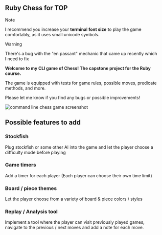## Ruby Chess for TOP

> [!NOTE]
> I recommend you increase your **terminal font size** to play
> the game comfortably, as it uses small unicode symbols.

> [!WARNING]  
> There's a bug with the "en passant" mechanic that came up recently which I need to fix

**Welcome to my CLI game of Chess! The capstone project for the Ruby course.**

The game is equipped with tests for game rules,
possible moves, predicate methods, and more.

Please let me know if you find any bugs or possible improvements!

![command line chess game screenshot](https://i.imgur.com/ZrWICEL.png)

## Possible features to add

### Stockfish
Plug stockfish or some other AI into the game and let the player choose a difficulty mode before playing

### Game timers
Add a timer for each player (Each player can choose their own time limit)

### Board / piece themes
Let the player choose from a variety of board & piece colors / styles

### Replay / Analysis tool
Implement a tool where the player can visit previously played games, navigate to the previous / next moves and add a note for each move.
